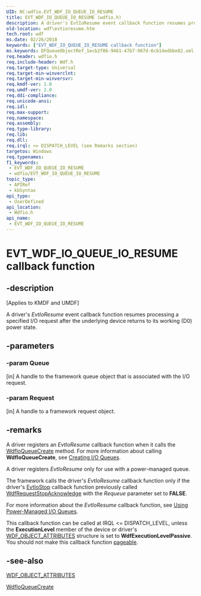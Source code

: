 ```yaml
---
UID: NC:wdfio.EVT_WDF_IO_QUEUE_IO_RESUME
title: EVT_WDF_IO_QUEUE_IO_RESUME (wdfio.h)
description: A driver's EvtIoResume event callback function resumes processing a specified I/O request after the underlying device returns to its working (D0) power state.
old-location: wdf\evtioresume.htm
tech.root: wdf
ms.date: 02/26/2018
keywords: ["EVT_WDF_IO_QUEUE_IO_RESUME callback function"]
ms.keywords: DFQueueObjectRef_1ecb2f86-9461-47b7-967d-6cb14edbbe82.xml, EVT_WDF_IO_QUEUE_IO_RESUME, EVT_WDF_IO_QUEUE_IO_RESUME callback, EvtIoResume, EvtIoResume callback function, kmdf.evtioresume, wdf.evtioresume, wdfio/EvtIoResume
req.header: wdfio.h
req.include-header: Wdf.h
req.target-type: Universal
req.target-min-winverclnt: 
req.target-min-winversvr: 
req.kmdf-ver: 1.0
req.umdf-ver: 2.0
req.ddi-compliance: 
req.unicode-ansi: 
req.idl: 
req.max-support: 
req.namespace: 
req.assembly: 
req.type-library: 
req.lib: 
req.dll: 
req.irql: <= DISPATCH_LEVEL (see Remarks section)
targetos: Windows
req.typenames: 
f1_keywords:
 - EVT_WDF_IO_QUEUE_IO_RESUME
 - wdfio/EVT_WDF_IO_QUEUE_IO_RESUME
topic_type:
 - APIRef
 - kbSyntax
api_type:
 - UserDefined
api_location:
 - Wdfio.h
api_name:
 - EVT_WDF_IO_QUEUE_IO_RESUME
---
```


# EVT_WDF_IO_QUEUE_IO_RESUME callback function


## -description

<p class="CCE_Message">[Applies to KMDF and UMDF]</p>

A driver's <i>EvtIoResume</i> event callback function resumes processing a specified I/O request after the underlying device returns to its working (D0) power state.

## -parameters

### -param Queue 

[in]
A handle to the framework queue object that is associated with the I/O request.

### -param Request 

[in]
A handle to a framework request object.

## -remarks

A driver registers an <i>EvtIoResume</i> callback function when it calls the <a href="/windows-hardware/drivers/ddi/wdfio/nf-wdfio-wdfioqueuecreate">WdfIoQueueCreate</a> method. For more information about calling <b>WdfIoQueueCreate</b>, see <a href="/windows-hardware/drivers/wdf/creating-i-o-queues">Creating I/O Queues</a>.

A driver registers <i>EvtIoResume</i> only for use with a power-managed queue.

The framework calls the driver's <i>EvtIoResume</i> callback function only if the driver's <a href="/windows-hardware/drivers/ddi/wdfio/nc-wdfio-evt_wdf_io_queue_io_stop">EvtIoStop</a> callback function previously called <a href="/windows-hardware/drivers/ddi/wdfrequest/nf-wdfrequest-wdfrequeststopacknowledge">WdfRequestStopAcknowledge</a> with the <i>Requeue</i> parameter set to <b>FALSE</b>.

For more information about the <i>EvtIoResume</i> callback function, see <a href="/windows-hardware/drivers/wdf/using-power-managed-i-o-queues">Using Power-Managed I/O Queues</a>.

This callback function can be called at IRQL <= DISPATCH_LEVEL, unless the <b>ExecutionLevel</b> member of the device or driver's <a href="/windows-hardware/drivers/ddi/wdfobject/ns-wdfobject-_wdf_object_attributes">WDF_OBJECT_ATTRIBUTES</a> structure is set to <b>WdfExecutionLevelPassive</b>. You should not make this callback function <a href="/windows-hardware/drivers/wdf/creating-pageable-code-in-a-kmdf-driver">pageable</a>.

## -see-also

<a href="/windows-hardware/drivers/ddi/wdfobject/ns-wdfobject-_wdf_object_attributes">WDF_OBJECT_ATTRIBUTES</a>



<a href="/windows-hardware/drivers/ddi/wdfio/nf-wdfio-wdfioqueuecreate">WdfIoQueueCreate</a>

